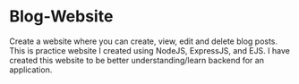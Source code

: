 # Blog-Website
Create a website where you can create, view, edit and delete blog posts. This is practice website I created using NodeJS, ExpressJS, and EJS. I have created this website to be better understanding/learn backend for an application.
